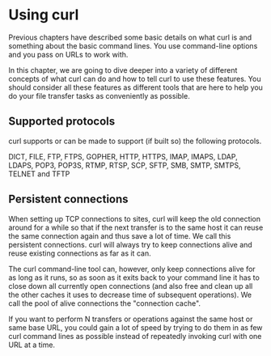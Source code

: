 # Using curl

Previous chapters have described some basic details on what curl is and
something about the basic command lines. You use command-line options and you
pass on URLs to work with.

In this chapter, we are going to dive deeper into a variety of different
concepts of what curl can do and how to tell curl to use these features. You
should consider all these features as different tools that are here to help
you do your file transfer tasks as conveniently as possible.

## Supported protocols

curl supports or can be made to support (if built so) the following protocols.

DICT, FILE, FTP, FTPS, GOPHER, HTTP, HTTPS, IMAP, IMAPS, LDAP, LDAPS, POP3,
POP3S, RTMP, RTSP, SCP, SFTP, SMB, SMTP, SMTPS, TELNET and TFTP

## Persistent connections

When setting up TCP connections to sites, curl will keep the old connection
around for a while so that if the next transfer is to the same host it can
reuse the same connection again and thus save a lot of time. We call this
persistent connections. curl will always try to keep connections alive and
reuse existing connections as far as it can.

The curl command-line tool can, however, only keep connections alive for as long
as it runs, so as soon as it exits back to your command line it has to close
down all currently open connections (and also free and clean up all the other
caches it uses to decrease time of subsequent operations). We call the pool of
alive connections the "connection cache".

If you want to perform N transfers or operations against the same host or same
base URL, you could gain a lot of speed by trying to do them in as few curl
command lines as possible instead of repeatedly invoking curl with one URL at
a time.
